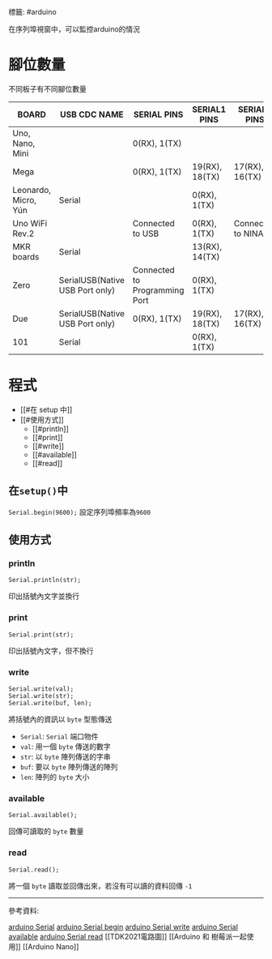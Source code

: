 標籤: #arduino 

在序列埠視窗中，可以監控arduino的情況

# 腳位數量

不同板子有不同腳位數量

BOARD | USB CDC NAME | SERIAL PINS | SERIAL1 PINS | SERIAL2 PINS | SERIAL3 PINS
--- | --- | --- | --- | --- | ---
Uno, Nano, Mini |  | 0(RX), 1(TX) |  |  | 
Mega |  | 0(RX), 1(TX) | 19(RX), 18(TX) | 17(RX), 16(TX) | 15(RX), 14(TX)
Leonardo, Micro, Yún | Serial |  | 0(RX), 1(TX) |  | 
Uno WiFi Rev.2 |  | Connected to USB | 0(RX), 1(TX) | Connected to NINA |
MKR boards | Serial | | 13(RX), 14(TX) | | 
Zero | SerialUSB(Native USB Port only) | Connected to Programming Port | 0(RX), 1(TX) | | 
Due | SerialUSB(Native USB Port only) | 0(RX), 1(TX) | 19(RX), 18(TX) | 17(RX), 16(TX) | 15(RX), 14(TX)
101 | Serial | | 0(RX), 1(TX) | | 

# 程式

- [[#在 setup 中]]
- [[#使用方式]]
  - [[#println]]
  - [[#print]]
  - [[#write]]
  - [[#available]]
  - [[#read]]

## 在`setup()`中

`Serial.begin(9600);`
設定序列埠頻率為`9600`

## 使用方式

### println
```arduino
Serial.println(str);
```
印出括號內文字並換行

### print
```arduino
Serial.print(str);
```
印出括號內文字，但不換行

### write

```arduino
Serial.write(val);
Serial.write(str);
Serial.write(buf, len);
```
將括號內的資訊以 `byte` 型態傳送

- `Serial`: `Serial` 端口物件
- `val`: 用一個 `byte` 傳送的數字
- `str`: 以 `byte` 陣列傳送的字串
- `buf`: 要以 `byte` 陣列傳送的陣列
- `len`: 陣列的 `byte` 大小

### available

```arduino
Serial.available();
```
回傳可讀取的 `byte` 數量

### read

```arduino
Serial.read();
```
將一個 `byte` 讀取並回傳出來，若沒有可以讀的資料回傳 `-1`

---

參考資料:

[arduino Serial](https://www.arduino.cc/reference/en/language/functions/communication/serial/)
[arduino Serial begin](https://www.arduino.cc/reference/en/language/functions/communication/serial/begin/)
[arduino Serial write](https://www.arduino.cc/reference/en/language/functions/communication/serial/write/)
[arduino Serial available](https://www.arduino.cc/reference/en/language/functions/communication/serial/available/)
[arduino Serial read](https://www.arduino.cc/reference/en/language/functions/communication/serial/read/)
[[TDK2021電路圖]]
[[Arduino 和 樹莓派一起使用]]
[[Arduino Nano]]